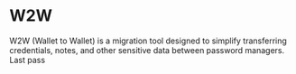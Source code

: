 # W2W
W2W (Wallet to Wallet) is a migration tool designed to simplify transferring credentials, notes, and other sensitive data between password managers.
Last pass
